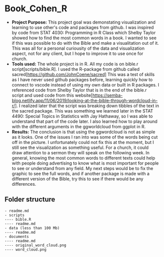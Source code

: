 # Book_Cohen_R

- __Project Purpose:__ 
    This project goal was demonstating visualization and learning to use other's code and packages from github. I was inspired by code from STAT 4030: Programming in R Class which Shelby Taylor showed how to find the most common words in a book. I wanted to see if this was possible to do with the Bible and make a visualitation out of it. This was all for a personal curiousity of the data and visualization aspect, not for any client, but I hope to improve it to use once for church. 
- __Tools used:__ 
    The whole project is in R. All my code is on bible.r script[scripts/bible.R]. I used the R-package from github called sacred[https://github.com/JohnCoene/sacred] This was a test of skills as I have never used github packages before, learning quickly how to connect to vscode instead of using my own data or built in R packages. I referenced code from Shelby Taylor that is in the end of the bible.r script and used code from this website[https://semba-blog.netlify.app/11/06/2019/looking-at-the-bible-through-wordcloud-in-r/]. I realized later that the script was breaking down tibbles of the text in the sacred package. This was something we learned later in the STAT 4490: Special Topics in Statistics with Jay Hathaway, so I was able to understand that part of the code later. I also learned how to play around with the different arguments in the ggworldcloud from ggplot in R.
- __Results:__ 
    The conclusion is that using the ggwordcloud is not as simple as it looks. One of the issues I ran into was some of the words being cut off in the picture. I unfortunately could not fix this at the moment, but I still see the visualization as something useful. For a church, it could draw attention to a sermon they will speak on the following week. In general, knowing the most common words to different texts could help with people doing advertising to know what is most important for people to see or understand from any field. 
    My next steps would be to fix the graphic to see the full words, and if another package is made with a different version of the Bible, try this to see if there would be any differences. 

## Folder structure

```
- readme.md
- scripts
---- bible.R
---- readme.md
- data (less than 100 Mb)
---- readme.md 
- documents
---- readme.md 
---- original_word_cloud.png 
---- word_cloud.png 
```